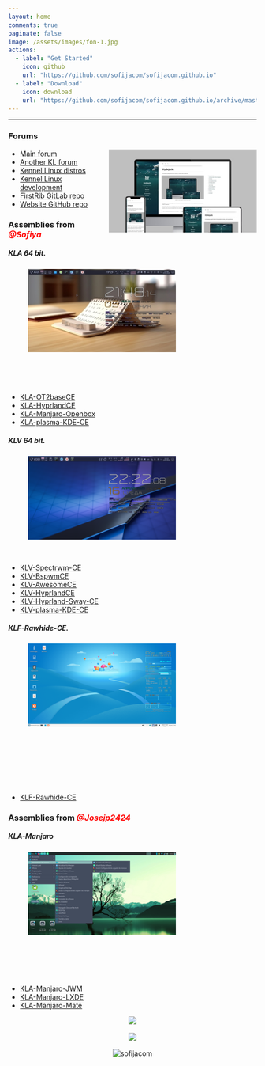 ```yaml
---
layout: home
comments: true
paginate: false
image: /assets/images/fon-1.jpg
actions:
  - label: "Get Started"
    icon: github
    url: "https://github.com/sofijacom/sofijacom.github.io"
  - label: "Download"
    icon: download
    url: "https://github.com/sofijacom/sofijacom.github.io/archive/master.zip"
---
```



<hr>

<h3>Forums</h3>
<!-- <img src="/assets/web/forums.jpeg" align='left' style="margin-right: 44px" height="auto" width="256" alt="forums" /> 
<figure style="width: 300px; margin-right: 40px;" class="align-left">
  <img src="/assets/web/forums.jpeg" alt="">	
</figure>
<br>-->
<img src="/assets/web/forums.jpeg" alt="" style="float: right; margin-left: 10px; width: 300px;"> 
<ul class="podcast-links">
  <li><a href="https://forum.puppylinux.com/viewforum.php?f=228" title="">Main forum</a></li>
  <li><a href="https://kennel-linux.rockedge.org/" title="">Another KL forum</a></li>
  <li><a href="https://forum.puppylinux.com/viewforum.php?f=231" title="">Kennel Linux distros</a></li>
  <li><a href="https://forum.puppylinux.com/viewforum.php?f=194" title="">Kennel Linux development</a></li>
  <li><a href="https://gitlab.com/firstrib/firstrib" title="">FirstRib GitLab repo</a></li>
  <li><a href="https://github.com/sofijacom/sofijacom.github.io" title="">Website GitHub repo</a></li>
</ul>


<h3>Assemblies from <span style="color:#ff0000;font-style:italic;font-weight:700;font-size:16px">@Sofiya</span></h3>

<h5>KLA 64 bit.</h5>
<!-- <img src="/assets/img/KLA.jpg" align='left' style="margin-right: 44px" height="auto" width="256" alt="kla" /> -->
<figure style="width: 300px; margin-right: 40px;" class="align-left">
  <img src="/assets/img/KLA.jpg" alt="">	
</figure>
<br><br><br>
<ul>
  <li><a href="https://github.com/sofijacom/KLA-OT2baseCE" title="">KLA-OT2baseCE</a></li>
  <li><a href="https://github.com/sofijacom/KLA-Hyprland" title="">KLA-HyprlandCE</a></li>
  <li><a href="https://github.com/sofijacom/KLA-Manjaro-Openbox" title="">KLA-Manjaro-Openbox</a></li>
  <li><a href="https://github.com/sofijacom/KLA-plasma-KDE-CE" title="">KLA-plasma-KDE-CE</a></li>	
</ul>


##### KLV 64 bit.
<!--<img src="/assets/img/KLV.png" align='left' style="margin-right: 44px" height="auto" width="256" alt="klv" /> -->
<figure style="width: 300px; margin-right: 40px;" class="align-left">
  <img src="/assets/img/KLV.png" alt="">	
</figure>
<br>

- [KLV-Spectrwm-CE](https://github.com/sofijacom/KLV-Spectrwm-CE)
- [KLV-BspwmCE](https://github.com/sofijacom/KLV-BspwmCE)
- [KLV-AwesomeCE](https://github.com/sofijacom/KLV-AwesomeCE)
- [KLV-HyprlandCE](https://github.com/sofijacom/KLV-HyprlandCE)
- [KLV-Hyprland-Sway-CE](https://github.com/sofijacom/KLV-Hyprland-Sway-CE)
- [KLV-plasma-KDE-CE](https://github.com/sofijacom/KLV-plasma-KDE-CE)


##### KLF-Rawhide-CE.
<!-- <img src="/assets/img/KLF.png" align='left' style="margin-right: 44px" height="auto" width="256" alt="klf" /> -->
<figure style="width: 300px; margin-right: 40px;" class="align-left">
  <img src="/assets/img/KLF.png" alt="">	
</figure>
<br><br><br><br><br><br>

- [KLF-Rawhide-CE](https://github.com/sofijacom/KLF-Rawhide-CE)
 

 
### Assemblies from <span style="color:#ff0000;font-style:italic;font-weight:700;font-size:16px">@Josejp2424</span>

##### KLA-Manjaro
<!-- <img src="/assets/img/manjaro.png" align='left' style="margin-right: 44px" height="auto" width="256" alt="manjaro" /> -->
<figure style="width: 300px; margin-right: 40px;" class="align-left">
  <img src="/assets/img/manjaro.png" alt="">	
</figure>
<br><br><br><br>

- [KLA-Manjaro-JWM](https://forum.puppylinux.com/viewtopic.php?t=12833)
- [KLA-Manjaro-LXDE](https://forum.puppylinux.com/viewtopic.php?t=12671)
- [KLA-Manjaro-Mate](https://forum.puppylinux.com/viewtopic.php?t=14608)
 
  
<p align="center">
  
  <img src="https://github.com/user-attachments/assets/6c640e94-03b1-4425-8345-e8bde37252a5" />  
</p>

<p align="center">
	<a href="https://github.com/sofijacom/sofijacom.github.io/blob/master/LICENSE"><img src="https://img.shields.io/static/v1.svg?style=for-the-badge&label=License&message=MIT&logoColor=d9e0ee&colorA=363a4f&colorB=b7bdf8"/></a>
</p>

<p align="center"> <img src="https://komarev.com/ghpvc/?username=sofijacom&label=Profile%20views&color=blueviolet&size=24&style=flat" alt="sofijacom" /> </p>

<!--
<style>
  #list {
    float: left;
  }
  #list_image {
    float: left;
    margin-left: 40px;	  
  }
</style>
-->
